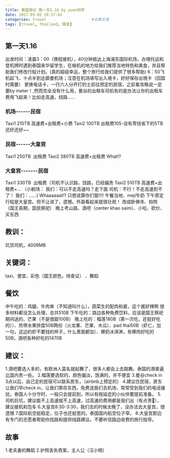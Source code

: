 ```yaml
---
title: 泰国游记 第一天1.16 by yuan同学
date: 2017-03-02 19:37:41
categories: travel                    #文章文类
tags: [travel, thailand, 随笔]
---
```


## 第一天1.16
出发时间：凌晨3：00（携程接机），40分钟抵达上海浦东国际机场，办理托运和登机牌时遇到泰国来华留学生，在候机的地方给我们推荐当地特色和美食，并且帮助我们修改行程计划。(真的超级幸运，整个旅行给我们提供了很多帮助)
6：50飞机起飞，十点半到达廊曼机场；注意在机场填写出入境卡，好好保存出境卡（回国时需要）
更换电话卡，一行六人分开打的士前往预定的民宿，之前看攻略说一定要by meter！,然而完全没有什么用，曼谷的出租车司机有的是办法让你的出租车费用飞起来！比如走高速，绕路…...

<!--more-->

### 机场------民宿
Taxi1 210TB 高速费+出租费+小费
Taxi2 100TB 出租费105-没有零钱省下的5TB
还好还好~~

### 民宿------大皇宫
Taxi1 250TB  出租费
Taxi2 380TB 高速费+出租费
What!?


### 大皇宫-------民宿
Taxi1 330TB  出租费（司机不认识路，饶路，已经偏贵
Taxi2 510TB 高速费+出租费+…
（小剧场：
我们：可以不走高速吗？走下面
司机：不行！不走高速到不了！
我们：……)
Whaaaaaat!? 
只想说算你们狠!!!!
午餐当地、meji牛奶
下午原定行程是大皇宫。但不让进了，遗憾。外面看起来就很壮观！
改成卧佛寺、拍照（国王丧期，国民祭祀）
晚上考山路、酒吧（center khao saim）、小吃、砍价、买东西
## 教训：
坑货司机，400RMB

## 关键词：
taxi、便宜、彩色（国王颜色，待查证） 、舞蹈

## 餐饮
中午吃的：鸡腿、牛肉串（不知道叫什么），蔬菜生的配肉和酱，这个酱好辣啊
很多材料都没怎么处理，总共510B
下午吃的：路边各种免费饮料，应该是国王祭祀期间送的、芒果（不是很甜100B）
晚上吃的：榴莲180B（第一次吃，还挺好吃的））、热带水果拼盘50B两份（火龙果、芒果、木瓜）、pad thai50B（虾仁，加一句，这边的虾不要钱的样子，什么里面都加）、椰奶冰淇淋，有椰肉好吃的50B，酒吧各种好吃的1470B

## 建议：
1.酒吧要选人多的，有欧洲人莫名就起舞了，很多人都会上去跳舞。泰国的酒普遍比国内贵一些。
2.榴莲要选软的，颜色偏淡，饱满的，并不便宜
3.曼谷check in 3点以后，自己定的民宿可以联系房东，（airbnb上预定的）
4.建议住民宿，房东让我们早check in，让我们寄存东西，免费送我们去机场，常常受到我们的电话骚扰。泰国人十分守时，一般只会提前到，所以有拖延症的小伙伴要提前准备。
5.司机巨坑，建议能不上高速就不上高速，过高速的费用都是我们出（有点贵🌚），建议接机和包车
6.大皇宫8:30-3:30，我们去的时候太晚了，没办法去大皇宫，很遗憾 
7.国际航空挺稳定，位子也还挺宽的。泰国国内航空位子窄。
8.大皇宫那边有专门的志愿者帮助你找路和提供线路建议。不要听信路边收费的旅行指导。

## 故事
1.老夫妻的舞蹈
2.护照丢失奇案，主人公（汪小明）